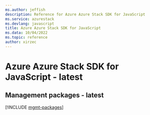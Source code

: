 ```yaml
---
ms.author: jeffish
description: Reference for Azure Azure Stack SDK for JavaScript
ms.service: azurestack
ms.devlang: javascript
title: Azure Azure Stack SDK for JavaScript
ms.data: 10/04/2022
ms.topic: reference
author: xirzec
---
```

# Azure Azure Stack SDK for JavaScript - latest

## Management packages - latest
[!INCLUDE [mgmt-packages](azure-stack-mgmt-index.md)]